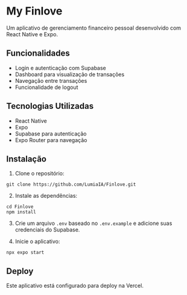# My Finlove

Um aplicativo de gerenciamento financeiro pessoal desenvolvido com React Native e Expo.

## Funcionalidades

- Login e autenticação com Supabase
- Dashboard para visualização de transações
- Navegação entre transações
- Funcionalidade de logout

## Tecnologias Utilizadas

- React Native
- Expo
- Supabase para autenticação
- Expo Router para navegação

## Instalação

1. Clone o repositório:
```
git clone https://github.com/LumiaIA/Finlove.git
```

2. Instale as dependências:
```
cd Finlove
npm install
```

3. Crie um arquivo `.env` baseado no `.env.example` e adicione suas credenciais do Supabase.

4. Inicie o aplicativo:
```
npx expo start
```

## Deploy

Este aplicativo está configurado para deploy na Vercel.
